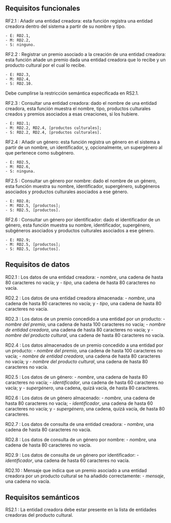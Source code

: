 ## Requisitos funcionales

RF2.1
: Añadir una entidad creadora: esta función registra una entidad creadora
  dentro del sistema a partir de su nombre y tipo.
  
    - E: RD2.1,
	- M: RD2.2,
    - S: ninguno.

RF2.2
: Registrar un premio asociado a la creación de una entidad creadora:
  esta función añade un premio dada una entidad creadora que lo recibe
  y un producto cultural por el cual lo recibe.
  
    - E: RD2.3,
	- M: RD2.4,
	- S: RD2.10.
	
  Debe cumplirse la restricción semántica especificada en RS2.1.

RF2.3
: Consultar una entidad creadora: dado el nombre de una entidad
  creadora, esta función muestra el nombre, tipo, productos culturales
  creados y premios asociados a esas creaciones, si los hubiere.

	- E: RD2.1;
	- M: RD2.2, RD2.4, [productos culturales];
    - S: RD2.2, RD2.4, [productos culturales].

RF2.4
: Añadir un género: esta función registra un género en el sistema a
  partir de un nombre, un identificador, y, opcionalmente, un
  supergénero al que pertenece como subgénero.
  
    - E: RD2.5,
    - M: RD2.6,
	- S: ninguna.

RF2.5
: Consultar un género por nombre: dado el nombre de un género,
  esta función muestra su nombre, identificador, supergénero,
  subgéneros asociados y productos culturales asociados a ese género.

	- E: RD2.8;
    - M: RD2.5, [productos];
	- S: RD2.5, [productos].
	
RF2.6
: Consultar un género por identificador: dado el identificador de un género,
  esta función muestra su nombre, identificador, supergénero,
  subgéneros asociados y productos culturales asociados a ese género.

	- E: RD2.9;
    - M: RD2.5, [productos];
	- S: RD2.5, [productos].


## Requisitos de datos

RD2.1
: Los datos de una entidad creadora:
    - *nombre*, una cadena de hasta 80 caracteres no vacía; y
    - *tipo*, una cadena de hasta 80 caracteres no vacía.

RD2.2
: Los datos de una entidad creadora almacenada:
    - *nombre*, una cadena de hasta 80 caracteres no vacía; y
	- *tipo*, una cadena de hasta 80 caracteres no vacía.

RD2.3
: Los datos de un premio concedido a una entidad por un producto:
    - *nombre del premio*, una cadena de hasta 100 caracteres no vacía;
	- *nombre de entidad creadora*, una cadena de hasta 80 caracteres no vacía; y
	- *nombre del producto cultural*, una cadena de hasta 80 caracteres no vacía.

RD2.4
: Los datos almacenados de un premio concedido a una entidad por un
  producto:
    - *nombre del premio*, una cadena de hasta 100 caracteres no vacía;
	- *nombre de entidad creadora*, una cadena de hasta 80 caracteres no vacía; y
	- *nombre del producto cultural*, una cadena de hasta 80 caracteres no vacía.

RD2.5
: Los datos de un género:
    - *nombre*, una cadena de hasta 80 caracteres no vacía;
    - *identificador*, una cadena de hasta 60 caracteres no vacía; y
	- *supergénero*, una cadena, quizá vacía, de hasta 80 caracteres.

RD2.6
: Los datos de un género almacenado:
    - *nombre*, una cadena de hasta 80 caracteres no vacía;
    - *identificador*, una cadena de hasta 60 caracteres no vacía; y
	- *supergénero*, una cadena, quizá vacía, de hasta 80 caracteres.

RD2.7
: Los datos de consulta de una entidad creadora:
	- *nombre*, una cadena de hasta 80 caracteres no vacía.

RD2.8
: Los datos de consulta de un género por nombre:
    - *nombre*, una cadena de hasta 80 caracteres no vacía.

RD2.9
: Los datos de consulta de un género por identificador:
    - *identificador*, una cadena de hasta 60 caracteres no vacía.

RD2.10
: Mensaje que indica que un premio asociado a una entidad creadora por
  un producto cultural se ha añadido correctamente:
    - *mensaje*, una cadena no vacía.

## Requisitos semánticos

RS2.1
: La entidad creadora debe estar presente en la lista de entidades
  creadoras del producto cultural.
